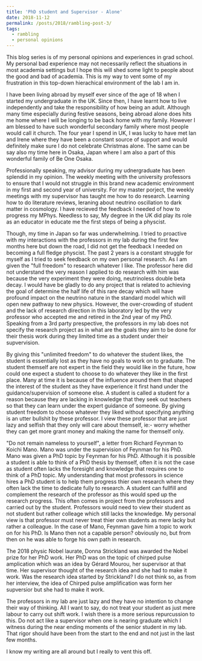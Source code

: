 ```yaml
---
title: 'PhD student and Supervisor - Alone'
date: 2018-11-12
permalink: /posts/2018/rambling-post-3/
tags:
  - rambling
  - personal opinions
---
```


This blog series is of my personal opinions and experiences in grad school. My personal bad experience may not necessarily reflect the situations in most academia settings but I hope this will shed some light to people about the good and bad of academia. This is my way to vent some of my frustration in this top-down hierachical environment of the lab I am in.

I have been living abroad by myself ever since of the age of 18 when I started my undergraduate in the UK. Since then, I have learnt how to live independently and take the responsibility of how being an adult. Although many time especially during festive seasons, being abroad alone does hits me home where I will be longing to be back home with my family. However I am blessed to have such wonderful secondary family where most people would call it church. The four year I spend in UK, I was lucky to have met Ian and Irene where they have been a constant source of support and would definitely make sure I do not celebrate Christmas alone. The same can be say also my time here in Osaka, Japan where I am also a part of this wonderful family of Be One Osaka. 

Professionally speaking, my advisor during my udnergraduate has been splendid in my opinion. The weekly meeting with the university professors to ensure that I would not struggle in this brand new academic environment in my first and second year of university. For my master porject, the weekly meetings with my supervisor has taught me how to do research. Learning how to do literature reviews, leraning about neutrino oscillation to dark matter in cosmology. I have recieved the feedback I needed of how to progress my MPhys. Needless to say, My degree in the UK did play its role as an educator in educate me the first steps of being a physcist.

Though, my time in Japan so far was underwhelming. I tried to proactive with my interactions with the professors in my lab during the first few months here but down the road, I did not get the feedback I needed on becoming a full fledge physcist. The past 2 years is a constant struggle for myself as I tried to seek feedback on my own personal research. As I am given the "full freedom" to research whatever I like. The professor here did not understand the very reason I applied to do research with him was because the very experiment they were doing, neutrinoless double beta decay. I would have be gladly to do any project that is related to achieving the goal of determine the half life of this rare decay which will have profound impact on the neutrino nature in the standard model which will open new pathway to new physics. However, the over-crowding of student and the lack of research direction in this laboratory led by the very professor who accepted me and retired in the 2nd year of my PhD. Speaking from a 3rd party prespective, the professors in my lab does not specify the research project as in what are the goals they aim to be done for their thesis work during they limited time as a student under their supvervision. 

By giving this "unlimited freedom" to do whatever the student likes, the student is essentially lost as they have no goals to work on to graduate. The student themself are not expert in the field they would like in the future, how could one expect a student to choose to do whatever they like in the first place. Many at time it is because of the influence around them that shaped the interest of the student as they have experience it first hand under the guidance/supervision of someone else. A student is called a student for a reason because they are lacking in knowledge that they seek out teachers so that they can learn under the expert guidance of someone. By giving student freedom to choose whatever they liked without specifying anything is an utter bullshit by these professor. I view these professor that are just lazy and selfish that they only will care about themself, ie:- worry whether they can get more grant money and making the name for themself only. 

"Do not remain nameless to yourself", a letter from Richard Feynman to Koichi Mano. Mano was under the supervision of Feynman for his PhD. Mano was given a PhD topic by Feynman for his PhD. Although it is possible a student is able to think of a PhD thesis by themself, often it is not the case as student often lacks the foresight and knowledge that requires one to think of a PhD topic. My understanding that most professors in science hires a PhD student is to help them progress thier own research where they often lack the time to dedicate fully to research. A student can fullfill and complement the research of the professor as this would sped up the research progress. This often comes in project from the professors and carried out by the student. Professors would need to view their student as not student but rather colleage which still lacks the knowledge. My personal view is that professor must never treat thier own students as mere lacky but rather a colleague. In the case of Mano, Feynman gave him a topic to work on for his PhD. Is Mano then not a capable person? obviously no, but from then on he was able to forge his own path in research.

The 2018 physic Nobel laurate, Donna Strickland was awarded the Nobel prize for her PhD work. Her PhD was on the topic of chirped pulse amplication which was an idea by Gérard Mourou, her supervisor at that time. Her supervisor thought of the research idea and she had to make it work. Was the research idea started by Strickland? I do not think so, as from her interview, the idea of Chirped pulse amplification was form her supversior but she had to make it work.

The professors in my lab are just lazy and they have no intention to change their way of thinking. All I want to say, do not treat your student as just mere labour to carry out shift work. I wish there is a more serious repurcussion to this. Do not act like a supervisor when one is nearing graduate which I witness during the near ending moments of the senior student in my lab. That rigor should have been from the start to the end and not just in the last few months.

I know my writing are all around but I really to vent this off.









